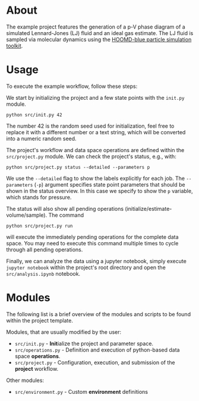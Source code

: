 # About

The example project features the generation of a p-V phase diagram of a simulated Lennard-Jones (LJ) fluid and an ideal gas estimate.
The LJ fluid is sampled via molecular dynamics using the [HOOMD-blue particle simulation toolkit](https://glotzerlab.engin.umich.edu/hoomd-blue/).

# Usage

To execute the example workflow, follow these steps:

We start by initializing the project and a few state points with the `init.py` module.

```
python src/init.py 42
```

The number 42 is the random seed used for initialization, feel free to replace it with a different number or a text string, which will be converted into a numeric random seed.

The project's workflow and data space operations are defined within the `src/project.py` module.
We can check the project's status, e.g., with:

```
python src/project.py status --detailed --parameters p
```

We use the `--detailed` flag to show the labels explicitly for each job.
The `--parameters` (`-p`) argument specifies state point parameters that should be shown in the status overview.
In this case we specify to show the `p` variable, which stands for pressure.

The status will also show all pending operations (initialize/estimate-volume/sample).
The command

```
python src/project.py run
```

will execute the immediately pending operations for the complete data space.
You may need to execute this command multiple times to cycle through all pending operations.

Finally, we can analyze the data using a jupyter notebook, simply execute `jupyter notebook` within the project's root directory and open the `src/analysis.ipynb` notebook.

# Modules

The following list is a brief overview of the modules and scripts to be found within the project template.

Modules, that are usually modified by the user:

 * `src/init.py` - **Init**ialize the project and parameter space.
 * `src/operations.py` - Definition and execution of python-based data space **operations**.
 * `src/project.py` - Configuration, execution, and submission of the **project** workflow.

Other modules:

  * `src/environment.py` - Custom **environment** definitions
